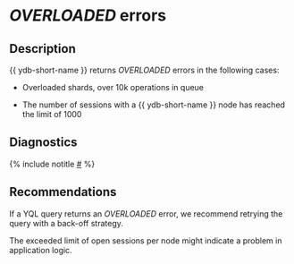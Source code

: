 # *OVERLOADED* errors

## Description

{{ ydb-short-name }} returns *OVERLOADED* errors in the following cases:

* Overloaded shards, over 10k operations in queue

* The number of sessions with a {{ ydb-short-name }} node has reached the limit of 1000

## Diagnostics

{% include notitle [#](_includes/overloaded-errors.md) %}

## Recommendations

If a YQL query returns an *OVERLOADED* error, we recommend retrying the query with a back-off strategy.

The exceeded limit of open sessions per node might indicate a problem in application logic.
